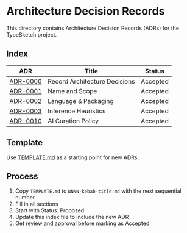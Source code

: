 # Architecture Decision Records

This directory contains Architecture Decision Records (ADRs) for the TypeSketch project.

## Index

| ADR | Title | Status |
|-----|-------|--------|
| [ADR-0000](ADR-0000-record-architecture-decisions.md) | Record Architecture Decisions | Accepted |
| [ADR-0001](ADR-0001-name-and-scope.md) | Name and Scope | Accepted |
| [ADR-0002](ADR-0002-language-and-packaging.md) | Language & Packaging | Accepted |
| [ADR-0003](ADR-0003-heuristics.md) | Inference Heuristics | Accepted |
| [ADR-0010](ADR-0010-ai-curation-policy.md) | AI Curation Policy | Accepted |

## Template

Use [TEMPLATE.md](TEMPLATE.md) as a starting point for new ADRs.

## Process

1. Copy `TEMPLATE.md` to `NNNN-kebab-title.md` with the next sequential number
2. Fill in all sections
3. Start with Status: Proposed
4. Update this index file to include the new ADR
5. Get review and approval before marking as Accepted